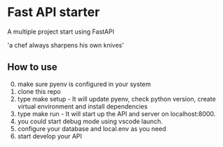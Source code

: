 # Fast API starter

A multiple project start using FastAPI

'a chef always sharpens his own knives'

## How to use
0. make sure pyenv is configured in your system
1. clone this repo
2. type make setup - It will update pyenv, check python version, create virtual environment and install dependencies
4. type make run - It will start up the API and server on localhost:8000.
5. you could start debug mode using vscode launch.
6. configure your database and local.env as you need
6. start develop your API


